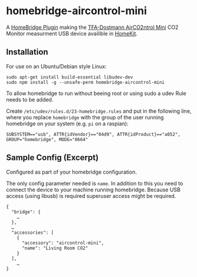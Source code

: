 # homebridge-aircontrol-mini

A [HomeBridge Plugin](https://github.com/nfarina) making the [TFA-Dostmann AirCO2ntrol Mini](https://www.amazon.co.uk/TFA-Dostmann-AirCO2NTROL-Mini-Monitor/dp/B00TH3OW4Q) CO2 Monitor measurment USB device availible in [HomeKit](https://developer.apple.com/homekit/).

## Installation

For use on an Ubuntu/Debian style Linux: 

```
sudo apt-get install build-essential libudev-dev
sudo npm install -g --unsafe-perm homebridge-aircontrol-mini
```

To allow homebridge to run without beeing root or using sudo a udev Rule needs to be added. 

Create `/etc/udev/rules.d/23-homebridge.rules` and put in the following line, where you replace `homebridge` with the group of the user running homebridge on your system (e.g. `pi` on a raspian):

```
SUBSYSTEM=="usb", ATTR{idVendor}=="04d9", ATTR{idProduct}=="a052", GROUP="homebridge", MODE="0664"
```


## Sample Config (Excerpt)

Configured as part of your homebridge configuration.

The only config parameter needed is `name`. In addition to this you need to connect the device to your machine running homebridge. Because USB access (using libusb) is required superuser access might be required.


```
{
  "bridge": {
    …
  },
  …
  "accessories": [
    {
      "accessory": "aircontrol-mini",
      "name": "Living Room CO2"
    }
  ],
	…
}

```